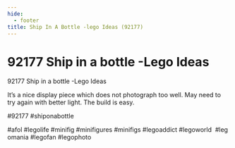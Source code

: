 ```yaml
---
hide:
  - footer
title: Ship In A Bottle -lego Ideas (92177)
---
```


# 92177 Ship in a bottle -Lego Ideas

92177 Ship in a bottle -Lego Ideas

It’s a nice display piece which does not photograph too well. May need to try again with better light. The build is easy.

#92177 #shiponabottle

#afol #legolife #minifig #minifigures #minifigs #legoaddict #legoworld  #legomania #legofan #legophoto 

